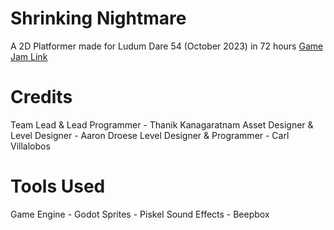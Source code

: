 # Shrinking Nightmare

A 2D Platformer made for Ludum Dare 54 (October 2023) in 72 hours [Game Jam Link](https://ldjam.com/events/ludum-dare/54/shrinking-nightmare)

# Credits

Team Lead & Lead Programmer - Thanik Kanagaratnam
Asset Designer & Level Designer - Aaron Droese
Level Designer & Programmer - Carl Villalobos

# Tools Used

Game Engine - Godot
Sprites - Piskel
Sound Effects - Beepbox
